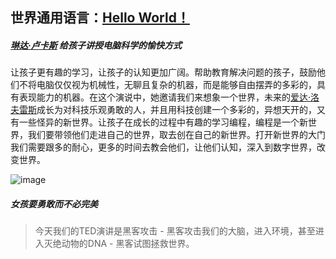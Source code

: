 ## 世界通用语言：[Hello World！](https://baike.baidu.com/item/hello%20world/85501?fr=aladdin)
##### [琳达·卢卡斯]() 给孩子讲授电脑科学的愉快方式
让孩子更有趣的学习，让孩子的认知更加广阔。帮助教育解决问题的孩子，鼓励他们不将电脑仅仅视为机械性，无聊且复杂的机器，而是能够自由摆弄的多彩的，具有表现能力的机器。在这个演说中，她邀请我们来想象一个世界，未来的[爱达·洛夫雷斯]()成长为对科技乐观勇敢的人，并且用科技创建一个多彩的，异想天开的，又有一些怪异的新世界。让孩子在成长的过程中有趣的学习编程，编程是一个新世界，我们要带领他们走进自己的世界，取去创在自己的新世界。打开新世界的大门我们需要跟多的耐心，更多的时间去教会他们，让他们认知，深入到数字世界，改变世界。  

![image](https://timgsa.baidu.com/timg?image&quality=80&size=b9999_10000&sec=1556306785796&di=3b3088f16d07796a26fe4cad7d4beb04&imgtype=0&src=http%3A%2F%2Fimg.cwq.com%2F201712%2F1513127498165415.jpeg)

##### 女孩要勇敢而不必完美
> 今天我们的TED演讲是黑客攻击 - 黑客攻击我们的大脑，进入环境，甚至进入灭绝动物的DNA - 黑客试图拯救世界。  


